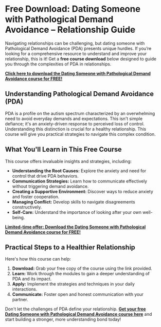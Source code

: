# Free Download: Dating Someone with Pathological Demand Avoidance – Relationship Guide

Navigating relationships can be challenging, but dating someone with Pathological Demand Avoidance (PDA) presents unique hurdles. If you’re looking for a comprehensive resource to understand and improve your relationship, this is it! Get a **free course download** below designed to guide you through the complexities of PDA in relationships.

[**Click here to download the Dating Someone with Pathological Demand Avoidance course for FREE!**](https://udemywork.com/dating-someone-with-pathological-demand-avoidance)

## Understanding Pathological Demand Avoidance (PDA)

PDA is a profile on the autism spectrum characterized by an overwhelming need to avoid everyday demands and expectations. This isn't simple defiance; it's an anxiety-driven response to perceived loss of control. Understanding this distinction is crucial for a healthy relationship. This course will give you practical strategies to navigate this complex condition.

## What You'll Learn in This Free Course

This course offers invaluable insights and strategies, including:

*   **Understanding the Root Causes:** Explore the anxiety and need for control that drive PDA behaviors.
*   **Communication Strategies:** Learn how to communicate effectively without triggering demand avoidance.
*   **Creating a Supportive Environment:** Discover ways to reduce anxiety and foster cooperation.
*   **Managing Conflict:** Develop skills to navigate disagreements constructively.
*   **Self-Care:** Understand the importance of looking after your own well-being.

[**Limited-time offer: Download the Dating Someone with Pathological Demand Avoidance course for FREE!**](https://udemywork.com/dating-someone-with-pathological-demand-avoidance)

## Practical Steps to a Healthier Relationship

Here's how this course can help:

1.  **Download:** Grab your free copy of the course using the link provided.
2.  **Learn:** Work through the modules to gain a deeper understanding of PDA and its impact.
3.  **Apply:** Implement the strategies and techniques in your daily interactions.
4.  **Communicate:** Foster open and honest communication with your partner.

Don't let the challenges of PDA define your relationship. **[Get your free Dating Someone with Pathological Demand Avoidance course here](https://udemywork.com/dating-someone-with-pathological-demand-avoidance)** and start building a stronger, more understanding bond today!
